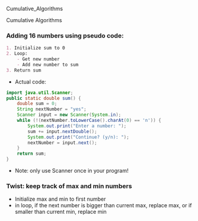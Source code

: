 Cumulative_Algorithms

Cumulative Algorithms

### Adding 16 numbers using pseudo code:
```md
1. Initialize sum to 0
2. Loop:
	- Get new number
	- Add new number to sum
3. Return sum
```
- Actual code:
```java
import java.util.Scanner;
public static double sum() {
	double sum = 0;
	String nextNumber = "yes";
	Scanner input = new Scanner(System.in);
	while (!(nextNumber.toLowerCase().charAt(0) == 'n')) {
		System.out.print("Enter a number: ");
		sum += input.nextDouble();
		System.out.print("Continue? (y/n): ");
		nextNumber = input.next();
	}
	return sum;
}
```
* Note: only use Scanner once in your program!
### Twist: keep track of max and min numbers
- Initialize max and min to first number
- in loop, if the next number is bigger than current max, replace max, or if smaller than current min, replace min